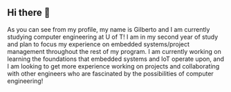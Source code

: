 ## Hi there 👋
As you can see from my profile, my name is Gilberto and I am currently studying computer engineering at U of T! I am in my second year of study and plan to focus my experience on embedded systems/project management throughout the rest of my program. I am currently working on learning the foundations that embedded systems and IoT operate upon, and I am looking to get more experience working on projects and collaborating with other engineers who are fascinated by the possibilities of computer engineering!
<!--
**gilbertotumangday1/gilbertotumangday1** is a ✨ _special_ ✨ repository because its `README.md` (this file) appears on your GitHub profile.

